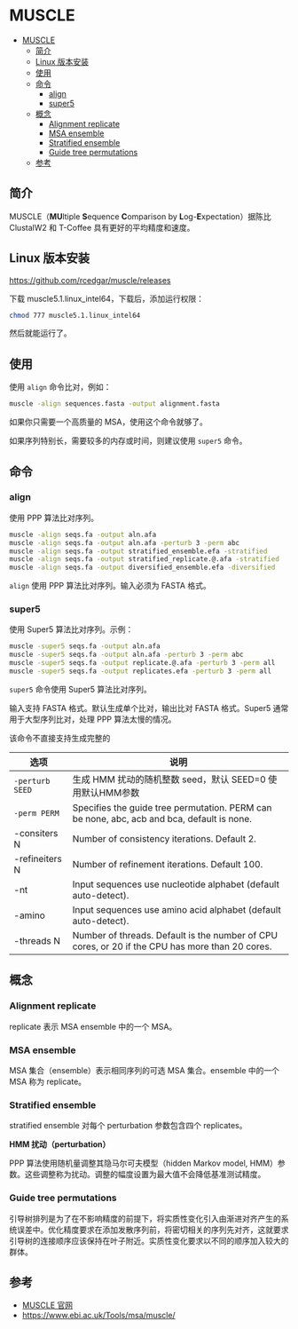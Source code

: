 # MUSCLE

- [MUSCLE](#muscle)
  - [简介](#简介)
  - [Linux 版本安装](#linux-版本安装)
  - [使用](#使用)
  - [命令](#命令)
    - [align](#align)
    - [super5](#super5)
  - [概念](#概念)
    - [Alignment replicate](#alignment-replicate)
    - [MSA ensemble](#msa-ensemble)
    - [Stratified ensemble](#stratified-ensemble)
    - [Guide tree permutations](#guide-tree-permutations)
  - [参考](#参考)

## 简介

MUSCLE（**MU**ltiple **S**equence **C**omparison by **L**og-**E**xpectation）据陈比 ClustalW2 和 T-Coffee 具有更好的平均精度和速度。

## Linux 版本安装

https://github.com/rcedgar/muscle/releases

下载 muscle5.1.linux_intel64，下载后，添加运行权限：

```sh
chmod 777 muscle5.1.linux_intel64
```

然后就能运行了。

## 使用

使用 `align` 命令比对，例如：

```sh
muscle -align sequences.fasta -output alignment.fasta
```

如果你只需要一个高质量的 MSA，使用这个命令就够了。

如果序列特别长，需要较多的内存或时间，则建议使用 `super5` 命令。

## 命令

### align

使用 PPP 算法比对序列。

```sh
muscle -align seqs.fa -output aln.afa
muscle -align seqs.fa -output aln.afa -perturb 3 -perm abc
muscle -align seqs.fa -output stratified_ensemble.efa -stratified
muscle -align seqs.fa -output stratified_replicate.@.afa -stratified
muscle -align seqs.fa -output diversified_ensemble.efa -diversified
```

`align` 使用 PPP 算法比对序列。输入必须为 FASTA 格式。

### super5

使用 Super5 算法比对序列。示例：

```sh
muscle -super5 seqs.fa -output aln.afa
muscle -super5 seqs.fa -output aln.afa -perturb 3 -perm abc
muscle -super5 seqs.fa -output replicate.@.afa -perturb 3 -perm all
muscle -super5 seqs.fa -output replicates.efa -perturb 3 -perm all
```

`super5` 命令使用 Super5 算法比对序列。

输入支持 FASTA 格式。默认生成单个比对，输出比对 FASTA 格式。Super5 通常用于大型序列比对，处理 PPP 算法太慢的情况。

该命令不直接支持生成完整的

|选项|说明|
|---|---|
|`-perturb SEED`|生成 HMM 扰动的随机整数 seed，默认 SEED=0 使用默认HMM参数|
|`-perm PERM`|Specifies the guide tree permutation. PERM can be none, abc, acb and bca, default is none.|
|-consiters N|Number of consistency iterations. Default 2.|
|-refineiters N|Number of refinement iterations. Default 100.|
|-nt|Input sequences use nucleotide alphabet (default auto-detect).|
|-amino|Input sequences use amino acid alphabet (default auto-detect).
|-threads N|Number of threads. Default is the number of CPU cores, or 20 if the CPU has more than 20 cores.|

## 概念

### Alignment replicate

replicate 表示 MSA ensemble 中的一个 MSA。

### MSA ensemble

MSA 集合（ensemble）表示相同序列的可选 MSA 集合。ensemble 中的一个 MSA 称为 replicate。

### Stratified ensemble

stratified ensemble 对每个 perturbation 参数包含四个 replicates。

**HMM 扰动（perturbation）**

PPP 算法使用随机量调整其隐马尔可夫模型（hidden Markov model, HMM）参数。这些调整称为扰动。调整的幅度设置为最大值不会降低基准测试精度。

### Guide tree permutations

引导树排列是为了在不影响精度的前提下，将实质性变化引入由渐进对齐产生的系统误差中。优化精度要求在添加发散序列前，将密切相关的序列先对齐，这就要求引导树的连接顺序应该保持在叶子附近。实质性变化要求以不同的顺序加入较大的群体。


## 参考

- [MUSCLE 官网](http://www.drive5.com/muscle/)
- https://www.ebi.ac.uk/Tools/msa/muscle/
